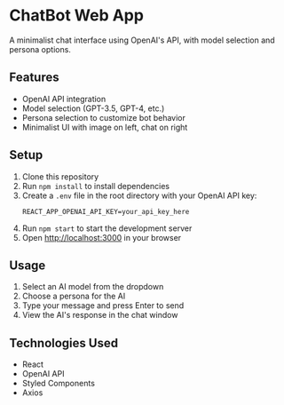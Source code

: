 # ChatBot Web App

A minimalist chat interface using OpenAI's API, with model selection and persona options.

## Features

- OpenAI API integration
- Model selection (GPT-3.5, GPT-4, etc.)
- Persona selection to customize bot behavior
- Minimalist UI with image on left, chat on right

## Setup

1. Clone this repository
2. Run `npm install` to install dependencies
3. Create a `.env` file in the root directory with your OpenAI API key:
   ```
   REACT_APP_OPENAI_API_KEY=your_api_key_here
   ```
4. Run `npm start` to start the development server
5. Open [http://localhost:3000](http://localhost:3000) in your browser

## Usage

1. Select an AI model from the dropdown
2. Choose a persona for the AI
3. Type your message and press Enter to send
4. View the AI's response in the chat window

## Technologies Used

- React
- OpenAI API
- Styled Components
- Axios 